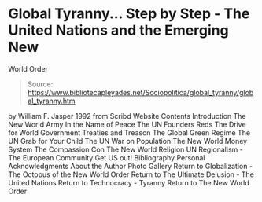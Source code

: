 # Global Tyranny... Step by Step - The United Nations and the Emerging New 
World Order

> Source: https://www.bibliotecapleyades.net/Sociopolitica/global_tyranny/global_tyranny.htm

by William F. Jasper
1992
from Scribd Website
Contents
Introduction
The New World Army
In the Name of Peace
The UN Founders
Reds
The Drive for World Government
Treaties and Treason
The Global Green Regime
The UN Grab for Your Child
The UN War on Population
The New World Money System
The Compassion Con
The New World Religion
UN Regionalism - The European Community
Get US out!
Bibliography
Personal Acknowledgments
About the Author
Photo Gallery
Return to Globalization - The Octopus of the New World Order
Return to The Ultimate Delusion - The United Nations
Return to Technocracy - Tyranny
Return to The New World Order
